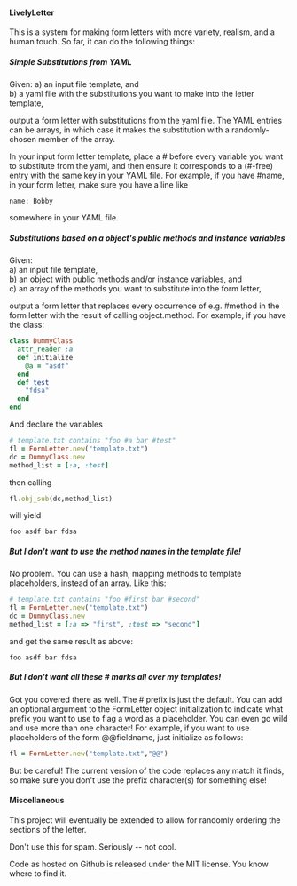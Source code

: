 #### LivelyLetter
This is a system for making form letters with more variety, realism, and a human touch.  So far, it can do the following things:

##### Simple Substitutions from YAML
Given:
a) an input file template, and  
b) a yaml file with the substitutions you want to make into the letter template,
				
output a form letter with substitutions from the yaml file. The YAML entries can be arrays, in which case it makes the substitution with a randomly-chosen member of the array.

In your input form letter template, place a # before every variable you want to substitute from the yaml, and then ensure it corresponds to a (#-free) entry with the same key in your YAML file. For example, if you have #name, in your form letter, make sure you have a line like 

    name: Bobby

somewhere in your YAML file.

##### Substitutions based on a object's public methods and instance variables
Given:  
a) an input file template,  
b) an object with public methods and/or instance variables, and  
c) an array of the methods you want to substitute into the form letter, 

output a form letter that replaces every occurrence of e.g. #method in the form letter with the result of calling object.method.  For example, if you have the class:
```ruby
class DummyClass
  attr_reader :a
  def initialize
    @a = "asdf"
  end
  def test
    "fdsa"
  end
end
```

And declare the variables

```ruby
# template.txt contains "foo #a bar #test"
fl = FormLetter.new("template.txt")
dc = DummyClass.new
method_list = [:a, :test]
```
then calling

```ruby
fl.obj_sub(dc,method_list)
```
will yield 

    foo asdf bar fdsa

##### But I don't want to use the method names in the template file!
No problem.  You can use a hash, mapping methods to template placeholders, instead of an array.  Like this:

```ruby
# template.txt contains "foo #first bar #second"
fl = FormLetter.new("template.txt")
dc = DummyClass.new
method_list = [:a => "first", :test => "second"]
```
and get the same result as above:

    foo asdf bar fdsa

##### But I don't want all these # marks all over my templates!
Got you covered there as well.  The # prefix is just the default.  You can add an optional argument to the FormLetter object initialization to indicate what prefix you want to use to flag a word as a placeholder.  You can even go wild and use more than one character!  For example, if you want to use placeholders of the form @@fieldname, just initialize as follows:

```ruby
fl = FormLetter.new("template.txt","@@")
```
But be careful!  The current version of the code replaces any match it finds, so make sure you don't use the prefix character(s) for something else!

#### Miscellaneous
This project will eventually be extended to allow for randomly ordering the sections of the letter. 

Don't use this for spam.  Seriously -- not cool.

Code as hosted on Github is released under the MIT license.  You know where to find it. 
